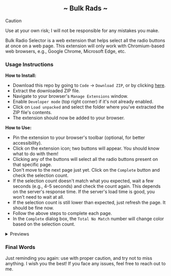 <div align='center'>
	<h2>~ Bulk Rads ~</h2>
</div>


> [!CAUTION]  
> Use at your own risk; I will not be responsible for any mistakes you make.

Bulk Radio Selector is a web extension that helps select all the radio buttons at once on a web page. This extension will only work with Chromium-based web browsers, e.g., Google Chrome, Microsoft Edge, etc.

### Usage Instructions
**How to Install:**
- Download this repo by going to `Code` -> `Download ZIP`, or by clicking [here](https://github.com/iamrasel/bulk-rads/archive/refs/heads/main.zip).
- Extract the downloaded ZIP file.
- Navigate to your browser's `Manage Extensions` window.
- Enable `Developer mode` (top right corner) if it's not already enabled.
- Click on `Load unpacked` and select the folder where you've extracted the ZIP file's contents.
- The extension should now be added to your browser.

**How to Use:**
- Pin the extension to your browser's toolbar (optional, for better accessibility).
- Click on the extension icon; two buttons will appear. You should know what to do with them!
- Clicking any of the buttons will select all the radio buttons present on that specific page.
- Don't move to the next page just yet. Click on the `Complete` button and check the selection count.
- If the selection count doesn't match what you expected, wait a few seconds (e.g., 4–5 seconds) and check the count again. This depends on the server's response time. If the server's load time is good, you won't need to wait at all.
- If the selection count is still lower than expected, just refresh the page. It should be fine now.
- Follow the above steps to complete each page.
- In the `Complete` dialog box, the `Total No Match` number will change color based on the selection count.

<details>
    <summary>Previews</summary>
    <table>
	    <tr>
		    <td><img src='images/image1.jpg' width='180'></td>
		    <td><img src='images/image2.jpg' width='180'></td>
		    <td><img src='images/image3.jpg' width='180'></td>
    	</tr>
    </table>
</details>

### Final Words
Just reminding you again: use with proper caution, and try not to miss anything. I wish you the best! If you face any issues, feel free to reach out to me.